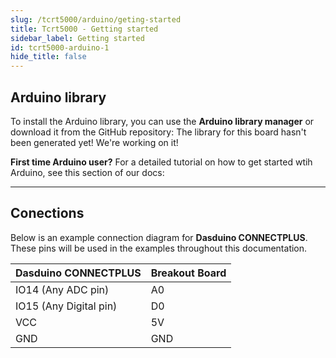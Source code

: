 ```yaml
---
slug: /tcrt5000/arduino/geting-started
title: Tcrt5000 - Getting started
sidebar_label: Getting started
id: tcrt5000-arduino-1
hide_title: false
---
```


## Arduino library

To install the Arduino library, you can use the **Arduino library manager** or download it from the GitHub repository:
<ErrorBox>The library for this board hasn't been generated yet! We're working on it!</ErrorBox> 

<InfoBox>

**First time Arduino user?** For a detailed tutorial on how to get started wtih Arduino, see this section of our docs:

<QuickLink  
  title="Getting started with Arduino"  
  description="A full, comprehensive tutorial on how to fully set up and upload code for the first time on an Arduino board, from scratch!"  
  url="/documentation/arduino/quick-start-guide"  
/>  

</InfoBox>

---

## Conections

Below is an example connection diagram for **Dasduino CONNECTPLUS**. These pins will be used in the examples throughout this documentation.

| **Dasduino CONNECTPLUS** | **Breakout Board** |
| ------------------------ | ------------------ |
| IO14 (Any ADC pin)       | A0                 |
| IO15 (Any Digital pin)   | D0                 |
| VCC                      | 5V                 |
| GND                      | GND                |